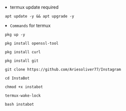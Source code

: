 * termux update required

```
 apt update -y && apt upgrade -y
```
* `Commands` for termux
```
 pkg up -y

 pkg install openssl-tool

 pkg install curl

 pkg install git

 git clone https://github.com/Ariesoliver77/Instagram

 cd InstaBot

 chmod +x instabot

 termux-wake-lock

 bash instabot